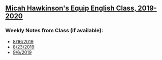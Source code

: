 [Micah Hawkinson's Equip English Class, 2019-2020](readme.md)
---
### Weekly Notes from Class (if available):
- [8/16/2019](notes/20190816.md)
- [8/23/2019](notes/20190823.md)
- [9/6/2019](notes/20190906.md)
